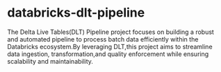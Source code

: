 # databricks-dlt-pipeline

The Delta Live Tables(DLT) Pipeline project focuses on building a robust and automated pipeline to process batch data efficiently within the Databricks ecosystem.By leveraging DLT,this project aims to streamline data ingestion, transformation,and quality enforcement while ensuring scalability and maintainability.